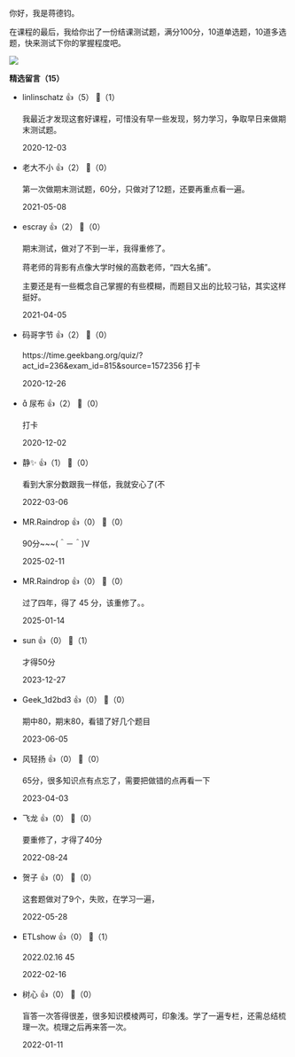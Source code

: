 你好，我是蒋德钧。

在课程的最后，我给你出了一份结课测试题，满分100分，10道单选题，10道多选题，快来测试下你的掌握程度吧。

[![](https://static001.geekbang.org/resource/image/28/a4/28d1be62669b4f3cc01c36466bf811a4.png?wh=1142%2A201)](http://time.geekbang.org/quiz/intro?act_id=236&exam_id=815)
<div><strong>精选留言（15）</strong></div><ul>
<li><span>linlinschatz</span> 👍（5） 💬（1）<p>我最近才发现这套好课程，可惜没有早一些发现，努力学习，争取早日来做期末测试题。</p>2020-12-03</li><br/><li><span>老大不小</span> 👍（2） 💬（0）<p>第一次做期末测试题，60分，只做对了12题，还要再重点看一遍。</p>2021-05-08</li><br/><li><span>escray</span> 👍（2） 💬（0）<p>期末测试，做对了不到一半，我得重修了。

蒋老师的背影有点像大学时候的高数老师，“四大名捕”。

主要还是有一些概念自己掌握的有些模糊，而题目又出的比较刁钻，其实这样挺好。</p>2021-04-05</li><br/><li><span>码哥字节</span> 👍（2） 💬（0）<p>https:&#47;&#47;time.geekbang.org&#47;quiz&#47;?act_id=236&amp;exam_id=815&amp;source=1572356 打卡</p>2020-12-26</li><br/><li><span> 尿布</span> 👍（2） 💬（0）<p>打卡</p>2020-12-02</li><br/><li><span>静✨</span> 👍（1） 💬（0）<p>看到大家分数跟我一样低，我就安心了(不</p>2022-03-06</li><br/><li><span>MR.Raindrop</span> 👍（0） 💬（0）<p>90分~~~(＾－＾)V</p>2025-02-11</li><br/><li><span>MR.Raindrop</span> 👍（0） 💬（0）<p>过了四年，得了 45 分，该重修了。。</p>2025-01-14</li><br/><li><span>sun</span> 👍（0） 💬（1）<p>才得50分</p>2023-12-27</li><br/><li><span>Geek_1d2bd3</span> 👍（0） 💬（0）<p>期中80，期末80，看错了好几个题目</p>2023-06-05</li><br/><li><span>风轻扬</span> 👍（0） 💬（0）<p>65分，很多知识点有点忘了，需要把做错的点再看一下</p>2023-04-03</li><br/><li><span>飞龙</span> 👍（0） 💬（0）<p>要重修了，才得了40分</p>2022-08-24</li><br/><li><span>贺子</span> 👍（0） 💬（0）<p>这套题做对了9个，失败，在学习一遍，</p>2022-05-28</li><br/><li><span>ETLshow</span> 👍（0） 💬（1）<p>2022.02.16 45</p>2022-02-16</li><br/><li><span>树心</span> 👍（0） 💬（0）<p>盲答一次答得很差，很多知识模棱两可，印象浅。学了一遍专栏，还需总结梳理一次。梳理之后再来答一次。</p>2022-01-11</li><br/>
</ul>